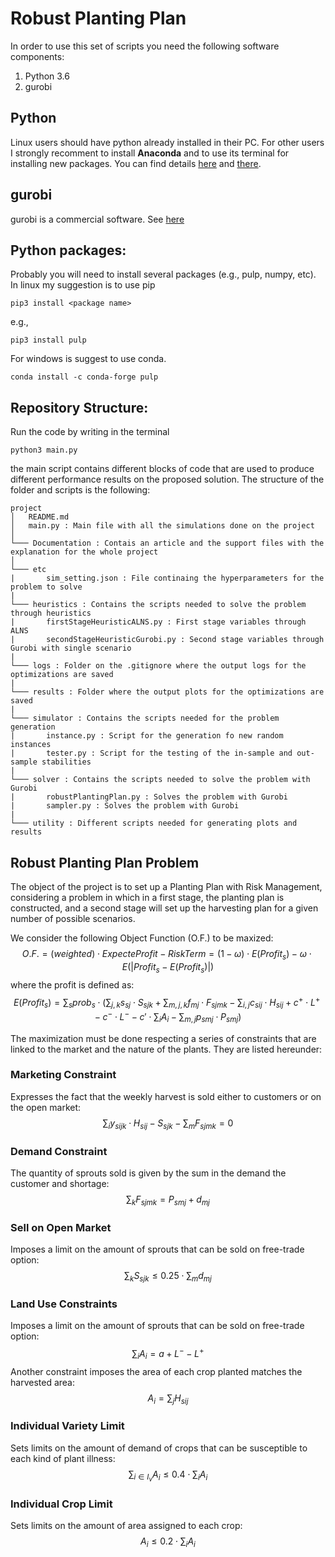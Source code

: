 # Robust Planting Plan

In order to use this set of scripts you need the following software components:

1. Python 3.6
1. gurobi

## Python

Linux users should have python already installed in their PC. For other users I strongly recomment to install **Anaconda** and to use its terminal for installing new packages. You can find details [here](https://www.anaconda.com/distribution/) and [there](https://www.anaconda.com/distribution/#download-section). 


## gurobi
gurobi is a commercial software. See [here](https://www.gurobi.com/)


## Python packages:
Probably you will need to install several packages (e.g., pulp, numpy, etc). In linux my suggestion is to use pip
~~~
pip3 install <package name>
~~~
e.g., 
~~~
pip3 install pulp
~~~
For windows is suggest to use conda.
~~~
conda install -c conda-forge pulp 
~~~


## Repository Structure:
Run the code by writing in the terminal
```
python3 main.py
```
the main script contains different blocks of code that are used to produce different performance results on the proposed solution. The structure of the folder and scripts is the following:
```
project
│   README.md
│   main.py : Main file with all the simulations done on the project    
│
└─── Documentation : Contais an article and the support files with the explanation for the whole project
│   
└─── etc
|       sim_setting.json : File continaing the hyperparameters for the problem to solve
|
└─── heuristics : Contains the scripts needed to solve the problem through heuristics
|       firstStageHeuristicALNS.py : First stage variables through ALNS
|       secondStageHeuristicGurobi.py : Second stage variables through Gurobi with single scenario
|
└─── logs : Folder on the .gitignore where the output logs for the optimizations are saved
|
└─── results : Folder where the output plots for the optimizations are saved
|
└─── simulator : Contains the scripts needed for the problem generation
|       instance.py : Script for the generation fo new random instances
|       tester.py : Script for the testing of the in-sample and out-sample stabilities
|
└─── solver : Contains the scripts needed to solve the problem with Gurobi
|       robustPlantingPlan.py : Solves the problem with Gurobi
|       sampler.py : Solves the problem with Gurobi
|
└─── utility : Different scripts needed for generating plots and results

```

## Robust Planting Plan Problem

The object of the project is to set up a Planting Plan with Risk Management, considering a problem in which in a first stage, the planting plan is constructed, and a second stage will set up the harvesting plan for a given number of possible scenarios.

We consider the following Object Function (O.F.) to be maxized:
$$O.F.=(weighted)\cdot ExpecteProfit-RiskTerm=(1-\omega)\cdot E(Profit_{s})-\omega\cdot E(|Profit_{s}-E(Profit_{s})|)$$
where the profit is defined as:
$$E(Profit_{s})=\sum_{s}prob_{s}\cdot\left(\sum_{j,k}s_{sj}\cdot S_{sjk}+\sum_{m,j,k}f_{mj}\cdot F_{sjmk}-\sum_{i,j}c_{sij}\cdot H_{sij}+c^{+}\cdot L^{+}-c^{-}\cdot L^{-}-c'\cdot\sum_{i}A_{i}-\sum_{m,j}p_{smj}\cdot P_{smj}\right)$$

The maximization must be done respecting a series of constraints that are linked to the market and the nature of the plants. They are listed hereunder:


### Marketing Constraint 
Expresses the fact that the weekly harvest is sold either to customers or on the open market:
$$\sum_{i}y_{sijk}\cdot H_{sij}-S_{sjk}-\sum_{m}F_{sjmk}=0$$

### Demand Constraint
The quantity of sprouts sold is given by the sum in the demand the customer and shortage:
$$\sum_{k}F_{sjmk}=P_{smj}+d_{mj}$$

### Sell on Open Market 
Imposes a limit on the amount of sprouts that can be sold on free-trade option:
$$\sum_{k}S_{sjk}\leq0.25\cdot\sum_{m}d_{mj}$$

### Land Use Constraints  
Imposes a limit on the amount of sprouts that can be sold on free-trade option:
$$\sum_{i}A_{i}=a+L^{-}-L^{+}$$
Another constraint imposes the area of each crop planted matches the harvested area:
$$A_{i}=\sum_{j}H_{sij}$$

### Individual Variety Limit   
Sets limits on the amount of demand of crops that can be susceptible to each kind of plant illness:
$$\sum_{i\in I_{v}}A_{i}\leq0.4\cdot\sum_{i}A_{i}$$

### Individual Crop Limit
Sets limits on the amount of area assigned to each crop:
$$A_{i}\leq0.2\cdot\sum_{i}A_{i}$$






